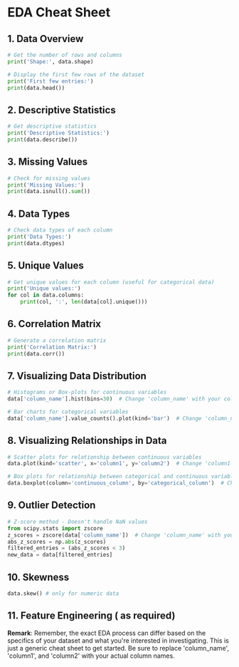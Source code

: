 # EDA Cheat Sheet

## 1. Data Overview

```python
# Get the number of rows and columns
print('Shape:', data.shape)

# Display the first few rows of the dataset
print('First few entries:')
print(data.head())
```

## 2. Descriptive Statistics

```python
# Get descriptive statistics
print('Descriptive Statistics:')
print(data.describe())
```

## 3. Missing Values

```python
# Check for missing values
print('Missing Values:')
print(data.isnull().sum())
```

## 4. Data Types

```python
# Check data types of each column
print('Data Types:')
print(data.dtypes)
```

## 5. Unique Values

```python
# Get unique values for each column (useful for categorical data)
print('Unique values:')
for col in data.columns:
    print(col, ':', len(data[col].unique()))
```

## 6. Correlation Matrix

```python
# Generate a correlation matrix
print('Correlation Matrix:')
print(data.corr())
```

## 7. Visualizing Data Distribution

```python
# Histograms or Box-plots for continuous variables
data['column_name'].hist(bins=30)  # Change 'column_name' with your column

# Bar charts for categorical variables
data['column_name'].value_counts().plot(kind='bar')  # Change 'column_name' with your column
```

## 8. Visualizing Relationships in Data

```python
# Scatter plots for relationship between continuous variables
data.plot(kind='scatter', x='column1', y='column2')  # Change 'column1' and 'column2' with your columns

# Box plots for relationship between categorical and continuous variables
data.boxplot(column='continuous_column', by='categorical_column')  # Change with your columns
```

## 9. Outlier Detection

```python
# Z-score method - Doesn't handle NaN values
from scipy.stats import zscore
z_scores = zscore(data['column_name'])  # Change 'column_name' with your column
abs_z_scores = np.abs(z_scores)
filtered_entries = (abs_z_scores < 3)
new_data = data[filtered_entries]
```

## 10. Skewness
```python
data.skew() # only for numeric data
```

## 11. Feature Engineering ( as required)

**Remark**: Remember, the exact EDA process can differ based on the specifics of your dataset and what you're interested in investigating. This is just a generic cheat sheet to get started. Be sure to replace 'column_name', 'column1', and 'column2' with your actual column names.
